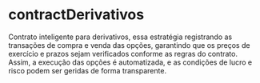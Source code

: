 # contractDerivativos
Contrato inteligente para derivativos, essa estratégia registrando as transações de compra e venda das opções, garantindo que os preços de exercício e prazos sejam verificados conforme as regras do contrato. Assim, a execução das opções é automatizada, e as condições de lucro e risco podem ser geridas de forma transparente.
